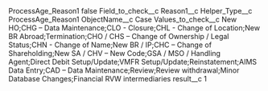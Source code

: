 <?xml version="1.0" encoding="UTF-8"?>
<CustomMetadata xmlns="http://soap.sforce.com/2006/04/metadata" xmlns:xsi="http://www.w3.org/2001/XMLSchema-instance" xmlns:xsd="http://www.w3.org/2001/XMLSchema">
    <label>ProcessAge_Reason1</label>
    <protected>false</protected>
    <values>
        <field>Field_to_check__c</field>
        <value xsi:type="xsd:string">Reason1__c</value>
    </values>
    <values>
        <field>Helper_Type__c</field>
        <value xsi:type="xsd:string">ProcessAge_Reason1</value>
    </values>
    <values>
        <field>ObjectName__c</field>
        <value xsi:type="xsd:string">Case</value>
    </values>
    <values>
        <field>Values_to_check__c</field>
        <value xsi:type="xsd:string">New HO;CHG – Data Maintenance;CLO - Closure;CHL - Change of Location;New BR Abroad;Termination;CHO / CHS – Change of Ownership / Legal Status;CHN - Change of Name;New BR / IP;CHC – Change of Shareholding;New SA / CHV – New Code;GSA / MSO / Handling Agent;Direct Debit Setup/Update;VMFR Setup/Update;Reinstatement;AIMS Data Entry;CAD – Data Maintenance;Review;Review withdrawal;Minor Database Changes;Financial RVW intermediaries</value>
    </values>
    <values>
        <field>result__c</field>
        <value xsi:type="xsd:string">1</value>
    </values>
</CustomMetadata>
